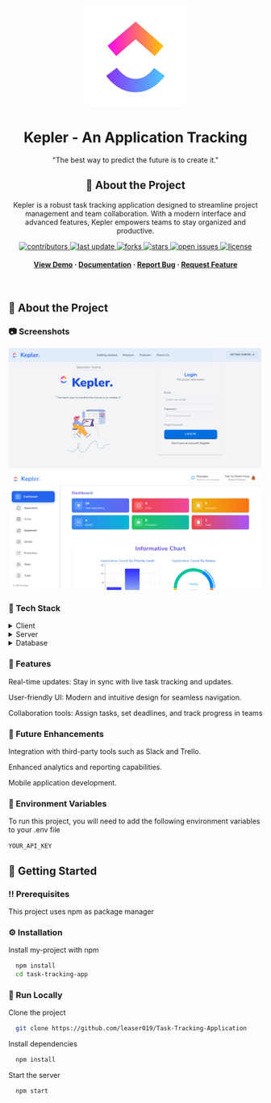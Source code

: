 <div align="center">

  <img src="./public/assets/logo/logoApp.png" alt="logo" width="200" height="auto" />
  <h1>Kepler - An Application Tracking</h1>

  <p>
   "The best way to predict the future is to create it."
  </p>

  ## 🌟 About the Project

Kepler is a robust task tracking application designed to streamline project management and team collaboration. With a modern interface and advanced features, Kepler empowers teams to stay organized and productive.

<!-- Badges -->
  <a href="https://github.com/Louis3797/awesome-readme-template/graphs/contributors">
    <img src="https://img.shields.io/github/contributors/Louis3797/awesome-readme-template" alt="contributors" />
  </a>
  <a href="">
    <img src="https://img.shields.io/github/last-commit/Louis3797/awesome-readme-template" alt="last update" />
  </a>
  <a href="https://github.com/Louis3797/awesome-readme-template/network/members">
    <img src="https://img.shields.io/github/forks/Louis3797/awesome-readme-template" alt="forks" />
  </a>
  <a href="https://github.com/Louis3797/awesome-readme-template/stargazers">
    <img src="https://img.shields.io/github/stars/Louis3797/awesome-readme-template" alt="stars" />
  </a>
  <a href="https://github.com/Louis3797/awesome-readme-template/issues/">
    <img src="https://img.shields.io/github/issues/Louis3797/awesome-readme-template" alt="open issues" />
  </a>
  <a href="https://github.com/Louis3797/awesome-readme-template/blob/master/LICENSE">
    <img src="https://img.shields.io/github/license/Louis3797/awesome-readme-template.svg" alt="license" />
  </a>
</p>

<h4>
    <a href="https://dotkepler.vercel.app/">View Demo</a>
  <span> · </span>
    <a href="https://github.com/leaser019/Task-Tracking-Application">Documentation</a>
  <span> · </span>
    <a href="https://github.com/leaser019/Task-Tracking-Application/issues">Report Bug</a>
  <span> · </span>
    <a href="https://github.com/leaser019/Task-Tracking-Application/issues">Request Feature</a>
  </h4>
</div>

<br />


<!-- About the Project -->

## :star2: About the Project

<!-- Screenshots -->

### :camera: Screenshots

<div align="center">
  <img src="./public//assets//images/readme/loginPage.png" alt="screenshot" />
  <img src="./public//assets//images/readme/dashboard.png" alt="screenshot" />
</div>

<!-- TechStack -->

### :space_invader: Tech Stack

<details>
  <summary>Client</summary>
  <ul>
    <li><a href="https://reactjs.org/">React.js</a></li>
    <li><a href="https://tailwindcss.com/">TailwindCSS</a></li>
    <li><a href="https://mui.com/">MUI</a></li>
    <li><a href="https://headlessui.com/">HeadlessUI</a></li>
  </ul>
</details>

<details>
  <summary>Server</summary>
  <ul>
    <li><a href="https://www.typescriptlang.org/">Typescript</a></li>
    <li><a href="https://expressjs.com/">Express.js</a></li>
    <li><a href="https://socket.io/">SocketIO</a></li>
    <li><a href="https://firebase.google.com/">Firebase</a></li>
  </ul>
</details>

<details>
<summary>Database</summary>
  <ul>
    <li><a href="https://redis.io/">Redis</a></li>
    <li><a href="https://www.mongodb.com/">MongoDB</a></li>
  </ul>
</details>

<!-- <details>
<summary>DevOps</summary>
  <ul>
    <li><a href="https://www.docker.com/">Docker</a></li>
    <li><a href="https://www.jenkins.io/">Jenkins</a></li>
    <li><a href="https://circleci.com/">CircleCLI</a></li>
  </ul>
</details> -->

<!-- Features -->

### 🎯 Features

Real-time updates: Stay in sync with live task tracking and updates.

User-friendly UI: Modern and intuitive design for seamless navigation.

Collaboration tools: Assign tasks, set deadlines, and track progress in teams

### 🌈 Future Enhancements

Integration with third-party tools such as Slack and Trello.

Enhanced analytics and reporting capabilities.

Mobile application development.

<!-- Color Reference -->


<!-- Env Variables -->

### :key: Environment Variables

To run this project, you will need to add the following environment variables to your .env file

`YOUR_API_KEY`

<!-- Getting Started -->

## :toolbox: Getting Started

<!-- Prerequisites -->

### :bangbang: Prerequisites

This project uses npm as package manager

<!-- Installation -->

### :gear: Installation

Install my-project with npm

```bash
  npm install
  cd task-tracking-app
```

<!-- Running Tests -->


### :running: Run Locally

Clone the project

```bash
  git clone https://github.com/leaser019/Task-Tracking-Application
```


Install dependencies

```bash
  npm install
```

Start the server

```bash
  npm start
```


